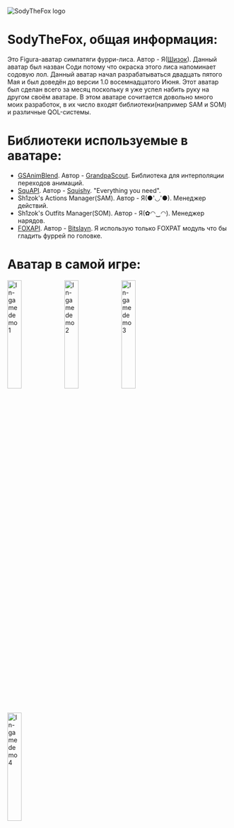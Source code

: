 ![SodyTheFox logo](https://github.com/user-attachments/assets/b7d57138-8381-4a04-97e4-2e2da064cf8b)

# SodyTheFox, общая информация:
Это Figura-аватар симпатяги фурри-лиса. Автор - Я([Шизок](https://github.com/Sh1zok)). Данный аватар был назван Соди потому что окраска этого лиса напоминает содовую лол. Данный аватар начал разрабатываться двадцать пятого Мая и был доведён до версии 1.0 восемнадцатого Июня. Этот аватар был сделан всего за месяц поскольку я уже успел набить руку на другом своём аватаре. В этом аватаре сочитается довольно много моих разработок, в их число входят библиотеки(например SAM и SOM) и различные QOL-системы.

# Библиотеки используемые в аватаре:
+ [GSAnimBlend](https://github.com/GrandpaScout/GSAnimBlend). Автор - [GrandpaScout](https://github.com/GrandpaScout). Библиотека для интерполяции переходов анимаций.
+ [SquAPI](https://github.com/MrSirSquishy/SquishyAPI/tree/main). Автор - [Squishy](https://github.com/MrSirSquishy). "Everything you need".
+ Sh1zok's Actions Manager(SAM). Автор - Я(●'◡'●). Менеджер действий.
+ Sh1zok's Outfits Manager(SOM). Автор - Я(✿◠‿◠). Менеджер нарядов.
+ [FOXAPI](https://github.com/Bitslayn/FOXAPI/tree/main). Автор - [Bitslayn](https://github.com/Bitslayn). Я использую только FOXPAT модуль что бы гладить фуррей по головке.

# Аватар в самой игре:
<a href="#"><img align="left" alt="In-game demo 1" width="25%" src="https://github.com/user-attachments/assets/4489a0fc-8637-424f-b158-59476080cde0" /></a>
<a href="#"><img align="left" alt="In-game demo 2" width="25%" src="https://github.com/user-attachments/assets/1039a034-26ad-4089-8440-e9fda6713b15" /></a>
<a href="#"><img align="left" alt="In-game demo 3" width="25%" src="https://github.com/user-attachments/assets/0d3eb5ec-2fbc-4c74-bb28-16774a7846a7" /></a>
<a href="#"><img align="left" alt="In-game demo 4" width="25%" src="https://github.com/user-attachments/assets/1e691e07-aed8-4c83-994c-0b39c030f99d" /></a>
